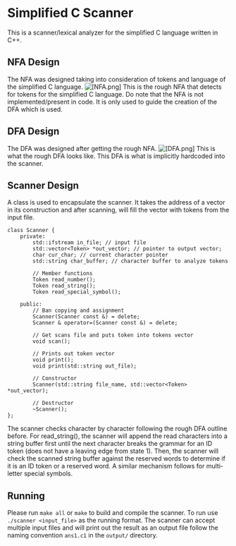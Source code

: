 # Simplified C Scanner
This is a scanner/lexical analyzer for the simplified C language written in
C++.

## NFA Design

The NFA was designed taking into consideration of tokens and language of the simplified C language.
![[NFA.png]](https://imgur.com/o9fpEcG)
This is the rough NFA that detects for tokens for the simplified C language. Do note that the NFA is not implemented/present in code. It is only used to guide the creation of the DFA which is used.

## DFA Design

The DFA was designed after getting the rough NFA. 
![[DFA.png]](https://imgur.com/dUNt9E2)
This is what the rough DFA looks like. This DFA is what is implicitly hardcoded into the scanner.

## Scanner Design

A class is used to encapsulate the scanner. It takes the address of a vector in its construction and after scanning, will fill the vector with tokens from the input file.
```Scanner class
class Scanner {
    private:
        std::ifstream in_file; // input file
        std::vector<Token> *out_vector; // pointer to output vector;
        char cur_char; // current character pointer
        std::string char_buffer; // character buffer to analyze tokens

        // Member functions
        Token read_number();
        Token read_string();
        Token read_special_symbol();

    public:
        // Ban copying and assignment
        Scanner(Scanner const &) = delete;
        Scanner & operator=(Scanner const &) = delete;

        // Get scans file and puts token into tokens vector
        void scan();

        // Prints out token vector
        void print();
        void print(std::string out_file);

        // Constructor
        Scanner(std::string file_name, std::vector<Token> *out_vector);

        // Destructor
        ~Scanner();
};
```
The scanner checks character by character following the rough DFA outline before. For read_string(), the scanner will append the read characters into a string buffer first until the next character breaks the grammar for an ID token (does not have a leaving edge from state 1). Then, the scanner will check the scanned string buffer against the reserved words to determine if it is an ID token or a reserved word. A similar mechanism follows for multi-letter special symbols.

## Running

Please run `make all` or `make` to build and compile the scanner.
To run use `./scanner <input_file>` as the running format.
The scanner can accept multiple input files and will print out the result as an output file follow the naming convention `ans1.c1` in the `output/` directory.